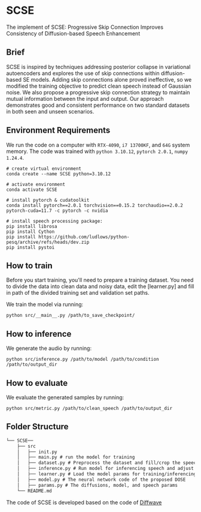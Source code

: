 # SCSE
The implement of SCSE: Progressive Skip Connection Improves Consistency of Diffusion-based Speech Enhancement

## Brief
SCSE is inspired by techniques addressing posterior collapse in variational autoencoders and explores the use of skip connections within diffusion-based SE models. Adding skip connections alone proved ineffective, so we modified the training objective to predict clean speech instead of Gaussian noise. We also propose a progressive skip connection strategy to maintain mutual information between the input and output. Our approach demonstrates good and consistent performance on two standard datasets in both seen and unseen scenarios.


## Environment Requirements

 We run the code on a computer with `RTX-4090`, `i7 13700KF`, and `64G` system memory. The code was trained with `python 3.10.12`, `pytorch 2.0.1`, `numpy 1.24.4`. 

```
# create virtual environment
conda create --name SCSE python=3.10.12

# activate environment
conda activate SCSE

# install pytorch & cudatoolkit
conda install pytorch==2.0.1 torchvision==0.15.2 torchaudio==2.0.2 pytorch-cuda=11.7 -c pytorch -c nvidia

# install speech processing package:
pip install librosa
pip install Cython
pip install https://github.com/ludlows/python-pesq/archive/refs/heads/dev.zip
pip install pystoi
```

## How to train
Before you start training, you'll need to prepare a training dataset. You need to divide the data into clean data and noisy data, edit the [learner.py] and fill in path of the divided training set and validation set paths.

We train the model via running:

```
python src/__main__.py /path/to_save_checkpoint/
```
## How to inference
We generate the audio by running:
```
python src/inference.py /path/to/model /path/to/condition /path/to/output_dir
```

## How to evaluate
We evaluate the generated samples by running:

```
python src/metric.py /path/to/clean_speech /path/to/output_dir
```

## Folder Structure

```tex
└── SCSE──
	├── src
	│	├── init.py 
	│	├── main.py # run the model for training
	│	├── dataset.py # Preprocess the dataset and fill/crop the speech for the model running
	│	├── inference.py # Run model for inferencing speech and adjust inference-steps
	│	├── learner.py # Load the model params for training/inferencing and saving checkpoints
	│	├── model.py # The neural network code of the proposed DOSE
	│	├── params.py # The diffusions, model, and speech params
	└── README.md
```

The code of SCSE is developed based on the code of [Diffwave](https://github.com/lmnt-com/diffwave) 
